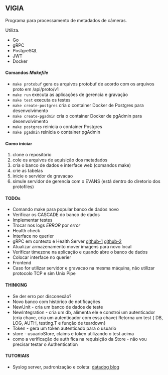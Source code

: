 ## VIGIA

Programa para processamento de metadados de câmeras.

Utiliza.

* Go
* gRPC
* PostgreSQL
* JWT
* Docker

#### Comandos *Makefile*

- `make protobuf` gera os arquivos protobuf de acordo com os arquivos proto em /api/proto/v1
- `make run` executa as aplicações de gerencia e gravação
- `make test` executa os testes
- `make create-postgres` cria o container Docker de Postgres para desenvolvimento
- `make create-pgadmin` cria o container Docker de pgAdmin para desenvolvimento
- `make postgres` reinicia o container Postgres
- `make pgadmin` reinicia o container pgAdmin

#### Como iniciar

1. clone o repositório
1. cole os arquivos de aquisição dos metadados
1. cria o banco de dados e interface web (comandos make)
1. crie as tabelas
1. inicie o servidor de gravacao
1. simule servidor de gerencia com o EVANS (está dentro do diretorio dos protofiles)

#### TODOs

* Comando make para popular banco de dados novo
* Verificar os CASCADE do banco de dados
* Implementar testes
* Trocar nos logs *ERROR* por *error*
* Health check
* Interface no querier
* gRPC em contexto e Health Server [github-1](https://gist.github.com/akhenakh/38dbfea70dc36964e23acc19777f3869) [github-2](https://github.com/grpc/grpc/blob/master/doc/health-checking.md)
* Atualizar armazenamento mover imagens para novo local
* Verificar timezone na aplicação e quando abre o banco de dados
* Colocar interface no querier
* Frontend
* Caso for utilizar servidor e gravacao na mesma máquina, não utilizar protocolo TCP e sim Unix Pipe

#### THINKING

* Se der erro por disconexão?
* Novo banco com histórico de notificações
* NewUnit - cria um banco de dados de teste
* NewIntegration - cria um db, alimenta ele  e constroi um autenticador (cria chave, cria um autenticador com essa chave)
Retorna um test { DB, LOG, AUTH, testing.T e função de teardown}
* Token - gera um token autenticado para o usuario
* store - usuarioStore, claims e token utilizando o test acima
* como a verificação de auth fica na requisição da Store - não vou precisar testar o Authentication

#### TUTORIAIS

* Syslog server, padronização e coleta: [datadog blog](https://www.datadoghq.com/blog/go-logging/#implement-a-standard-logging-interface)
